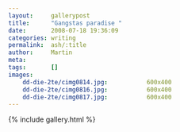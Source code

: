 ```yaml
---
layout:     gallerypost
title:      "Gangstas paradise "
date:       2008-07-18 19:36:09
categories: writing
permalink:  ash/:title
author:     Martin
meta:
tags:       []
images:
    dd-die-2te/cimg0814.jpg:           600x400
    dd-die-2te/cimg0816.jpg:           600x400
    dd-die-2te/cimg0817.jpg:           600x400
---
```


{% include gallery.html %}
